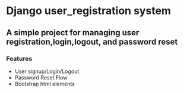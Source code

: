 # Django user_registration system
## A simple project for managing user registration,login,logout, and password reset
### Features
- User signup/Login/Logout
- Password Reset Flow
- Bootstrap html elements
